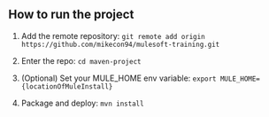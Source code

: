 ## How to run the project

1. Add the remote repository: `git remote add origin https://github.com/mikecon94/mulesoft-training.git`

2. Enter the repo: `cd maven-project`

3. (Optional) Set your MULE_HOME env variable: `export MULE_HOME={locationOfMuleInstall}`

4. Package and deploy: `mvn install`